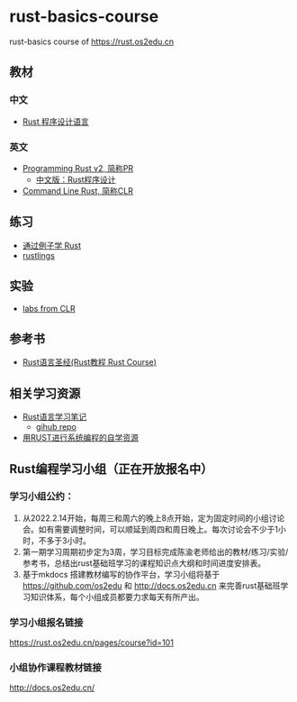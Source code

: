 # rust-basics-course
rust-basics course of https://rust.os2edu.cn

## 教材
### 中文
- [Rust 程序设计语言](https://kaisery.github.io/trpl-zh-cn/)

### 英文
- [Programming Rust v2, 简称PR](https://www.oreilly.com/library/view/programming-rust-2nd/9781492052586/)
   - [中文版：Rust程序设计](https://www.ituring.com.cn/book/2101) 
- [Command Line Rust, 简称CLR](https://gitee.com/chyyuu/command-line-rust)

## 练习
- [通过例子学 Rust](https://rust-by-example.budshome.com/)
- [rustlings](https://github.com/rust-lang/rustlings)
 
## 实验
- [labs from CLR](https://github.com/kyclark/command-line-rust)

## 参考书
- [Rust语言圣经(Rust教程 Rust Course)](https://course.rs/)
 
## 相关学习资源
- [Rust语言学习笔记](https://skyao.io/learning-rust/docs.html)
   - [gihub repo](https://github.com/skyao/learning-rust) 
- [用RUST进行系统编程的自学资源](https://github.com/rcore-os/rCore/wiki/study-resource-of-system-programming-in-RUST)

## Rust编程学习小组（正在开放报名中）
### 学习小组公约：
1. 从2022.2.14开始，每周三和周六的晚上8点开始，定为固定时间的小组讨论会。如有需要调整时间，可以顺延到周四和周日晚上。每次讨论会不少于1小时，不多于3小时。
2. 第一期学习周期初步定为3周，学习目标完成陈渝老师给出的教材/练习/实验/参考书，总结出rust基础班学习的课程知识点大纲和时间进度安排表。
3. 基于mkdocs 搭建教材编写的协作平台，学习小组将基于 https://github.com/os2edu 和 http://docs.os2edu.cn 来完善rust基础班学习知识体系，每个小组成员都要力求每天有所产出。

### 学习小组报名链接
https://rust.os2edu.cn/pages/course?id=101

### 小组协作课程教材链接
http://docs.os2edu.cn/


